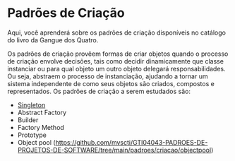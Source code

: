 # Padrões de Criação
Aqui, você aprenderá sobre os padrões de criação disponíveis no catálogo do livro da Gangue dos Quatro. 

Os padrões de criação provêem formas de criar objetos quando o processo de criação envolve decisões, tais como decidir dinamicamente que classe instanciar ou para qual objeto um outro objeto delegará responsabilidades. Ou seja, abstraem o processo de instanciação, ajudando a tornar um sistema independente de como seus objetos são criados, compostos e representados.
Os padrões de criação a serem estudados são:
* [Singleton](https://github.com/mvscti/GTI04043-PADROES-DE-PROJETOS-DE-SOFTWARE/tree/main/padroes/criacao/singleton)
* Abstract Factory
* Builder
* Factory Method
* Prototype
* Object pool (https://github.com/mvscti/GTI04043-PADROES-DE-PROJETOS-DE-SOFTWARE/tree/main/padroes/criacao/objectpool)